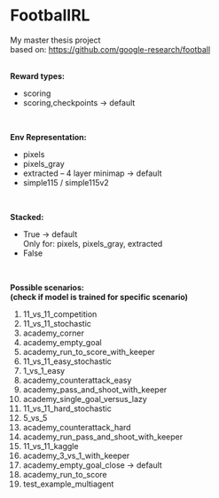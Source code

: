 # FootballRL
My master thesis project  
based on: https://github.com/google-research/football
<br/><br/>

**Reward types:**  
- scoring
- scoring,checkpoints -> default

<br/>

**Env Representation:**
  - pixels
  - pixels_gray
  - extracted – 4 layer minimap -> default
  - simple115 / simple115v2

<br/>

**Stacked:**
- True -> default <br/>
Only for: pixels, pixels_gray, extracted
- False  


<br/>

**Possible scenarios:<br/>
(check if model is trained for specific scenario)**
1. 11_vs_11_competition
2. 11_vs_11_stochastic
3. academy_corner
4. academy_empty_goal
5. academy_run_to_score_with_keeper
6. 11_vs_11_easy_stochastic
7. 1_vs_1_easy
8. academy_counterattack_easy
9. academy_pass_and_shoot_with_keeper
10. academy_single_goal_versus_lazy
11. 11_vs_11_hard_stochastic
12. 5_vs_5
13. academy_counterattack_hard
14. academy_run_pass_and_shoot_with_keeper
15. 11_vs_11_kaggle
16. academy_3_vs_1_with_keeper
17. academy_empty_goal_close -> default
18. academy_run_to_score
19. test_example_multiagent

<br/>

